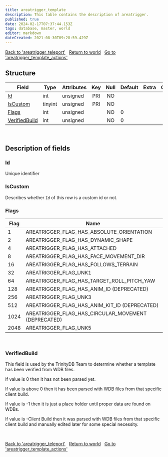 ```yaml
---
title: areatrigger_template
description: This table contains the description of areatrigger.
published: true
date: 2024-02-17T07:37:44.153Z
tags: database, master, world
editor: markdown
dateCreated: 2021-08-30T09:28:59.429Z
---
```


<a href="https://trinitycore.info/en/database/master/world/areatrigger_teleport" class="mt-5 v-btn v-btn--depressed v-btn--flat v-btn--outlined theme--light v-size--default darkblue--text text--lighten-3"><span class="v-btn__content"><i aria-hidden="true" class="v-icon notranslate v-icon--left mdi mdi-arrow-left theme--light"></i><span>Back to 'areatrigger_teleport'</span></span></a>&nbsp;&nbsp;&nbsp;<a href="https://trinitycore.info/en/database/master/world/home" class="mt-5 v-btn v-btn--depressed v-btn--flat v-btn--outlined theme--light v-size--default darkblue--text text--lighten-3"><span class="v-btn__content"><i aria-hidden="true" class="v-icon notranslate v-icon--left mdi mdi-home-outline theme--light"></i><span>Return to world</span></span></a>&nbsp;&nbsp;&nbsp;<a href="https://trinitycore.info/en/database/master/world/areatrigger_template_actions" class="mt-5 v-btn v-btn--depressed v-btn--flat v-btn--outlined theme--light v-size--default darkblue--text text--lighten-3"><span class="v-btn__content"><span>Go to 'areatrigger_template_actions'</span><i aria-hidden="true" class="v-icon notranslate v-icon--right mdi mdi-arrow-right theme--light"></i></span></a>

## Structure

| Field | Type | Attributes | Key | Null | Default | Extra | Comment |
| --- | --- | --- | :---: | :---: | --- | --- | --- |
| [Id](#id) | int | unsigned | PRI | NO |  |  |  |
| [IsCustom](#iscustom) | tinyint | unsigned | PRI | NO |  |  |  |
| [Flags](#flags) | int | unsigned |  | NO | 0 |  |  |
| [VerifiedBuild](#verifiedbuild) | int | unsigned |  | NO | 0 |  |  |
&nbsp;
## Description of fields

### Id
Unique identifier
&nbsp;

### IsCustom
Describes whether `Id` of this row is a custom id or not.
&nbsp;

### Flags
|Flag|Name|
|---|--- |
|1|AREATRIGGER_FLAG_HAS_ABSOLUTE_ORIENTATION|
|2|AREATRIGGER_FLAG_HAS_DYNAMIC_SHAPE|
|4|AREATRIGGER_FLAG_HAS_ATTACHED|
|8|AREATRIGGER_FLAG_HAS_FACE_MOVEMENT_DIR|
|16|AREATRIGGER_FLAG_HAS_FOLLOWS_TERRAIN|
|32|AREATRIGGER_FLAG_UNK1|
|64|AREATRIGGER_FLAG_HAS_TARGET_ROLL_PITCH_YAW|
|128|AREATRIGGER_FLAG_HAS_ANIM_ID (DEPRECATED)|
|256|AREATRIGGER_FLAG_UNK3|
|512|AREATRIGGER_FLAG_HAS_ANIM_KIT_ID (DEPRECATED)|
|1024|AREATRIGGER_FLAG_HAS_CIRCULAR_MOVEMENT (DEPRECATED)|
|2048|AREATRIGGER_FLAG_UNK5
&nbsp;

### VerifiedBuild
This field is used by the TrinityDB Team to determine whether a template has been verified from WDB files.

If value is 0 then it has not been parsed yet.

If value is above 0 then it has been parsed with WDB files from that specific client build.

If value is -1 then it is just a place holder until proper data are found on WDBs.

If value is -Client Build then it was parsed with WDB files from that specific client build and manually edited later for some special necessity.

&nbsp;

<a href="https://trinitycore.info/en/database/master/world/areatrigger_teleport" class="mt-5 v-btn v-btn--depressed v-btn--flat v-btn--outlined theme--light v-size--default darkblue--text text--lighten-3"><span class="v-btn__content"><i aria-hidden="true" class="v-icon notranslate v-icon--left mdi mdi-arrow-left theme--light"></i><span>Back to 'areatrigger_teleport'</span></span></a>&nbsp;&nbsp;&nbsp;<a href="https://trinitycore.info/en/database/master/world/home" class="mt-5 v-btn v-btn--depressed v-btn--flat v-btn--outlined theme--light v-size--default darkblue--text text--lighten-3"><span class="v-btn__content"><i aria-hidden="true" class="v-icon notranslate v-icon--left mdi mdi-home-outline theme--light"></i><span>Return to world</span></span></a>&nbsp;&nbsp;&nbsp;<a href="https://trinitycore.info/en/database/master/world/areatrigger_template_actions" class="mt-5 v-btn v-btn--depressed v-btn--flat v-btn--outlined theme--light v-size--default darkblue--text text--lighten-3"><span class="v-btn__content"><span>Go to 'areatrigger_template_actions'</span><i aria-hidden="true" class="v-icon notranslate v-icon--right mdi mdi-arrow-right theme--light"></i></span></a>

